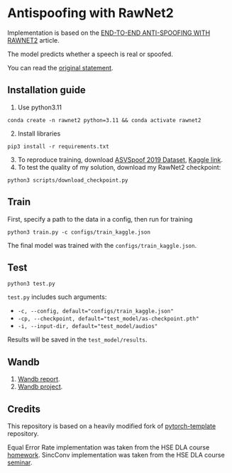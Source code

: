 # Antispoofing with RawNet2 
Implementation is based on the [END-TO-END ANTI-SPOOFING WITH RAWNET2](https://arxiv.org/pdf/2011.01108.pdf) article.

The model predicts whether a speech is real or spoofed.

You can read the [original statement](https://github.com/XuMuK1/dla2023/tree/2023/hw5_as).

## Installation guide
1. Use python3.11
```shell
conda create -n rawnet2 python=3.11 && conda activate rawnet2
```
2. Install libraries
```shell
pip3 install -r requirements.txt
```
3. To reproduce training, download [ASVSpoof 2019 Dataset](https://datashare.ed.ac.uk/handle/10283/3336), [Kaggle link](https://www.kaggle.com/datasets/awsaf49/asvpoof-2019-dataset).
4. To test the quality of my solution, download my RawNet2 checkpoint:
```shell
python3 scripts/download_checkpoint.py
```

## Train 
First, specify a path to the data in a config, then run for training
```shell
python3 train.py -c configs/train_kaggle.json
```
The final model was trained with the `configs/train_kaggle.json`.

## Test
```shell
python3 test.py
```
`test.py` includes such arguments:
* `-c, --config, default="configs/train_kaggle.json"`
* `-cp, --checkpoint, default="test_model/as-checkpoint.pth"`
* `-i, --input-dir, default="test_model/audios"`

Results will be saved in the `test_model/results`.

## Wandb 

1. [Wandb report](https://wandb.ai/tgritsaev/dla5/reports/Anti-spoofing-with-RawNet2--Vmlldzo2MjMyMzQ4).
2. [Wandb project](https://wandb.ai/tgritsaev/dla5/overview?workspace=user-tgritsaev).

## Credits
This repository is based on a heavily modified fork
of [pytorch-template](https://github.com/victoresque/pytorch-template) repository.

Equal Error Rate implementation was taken from the HSE DLA course [homework](https://github.com/XuMuK1/dla2023/blob/2023/hw5_as/calculate_eer.py). SincConv implementation was taken from the HSE DLA course [seminar](https://github.com/XuMuK1/dla2023/blob/2023/week10/antispoofing_seminar.ipynb).

